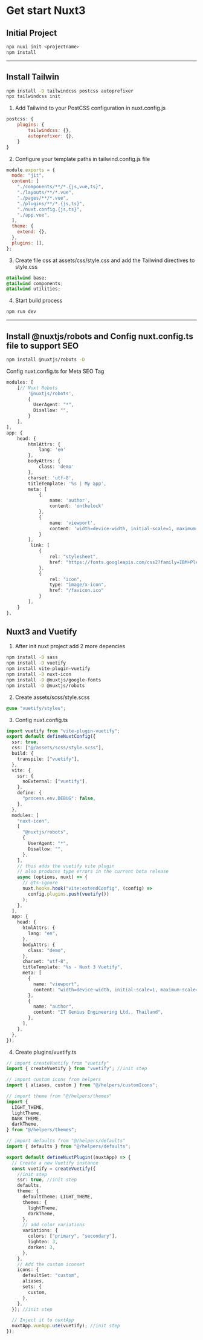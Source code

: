 # Get start Nuxt3

## Initial Project

```bash
npx nuxi init <projectname>
npm install
```

---

## Install Tailwin

```bash
npm install -D tailwindcss postcss autoprefixer
npx tailwindcss init
```

1. Add Tailwind to your PostCSS configuration in nuxt.config.js

```javascript
postcss: {
    plugins: {
        tailwindcss: {},
        autoprefixer: {},
    }
}
```

2. Configure your template paths in tailwind.config.js file

```javascript
module.exports = {
  mode: "jit",
  content: [
    "./components/**/*.{js,vue,ts}",
    "./layouts/**/*.vue",
    "./pages/**/*.vue",
    "./plugins/**/*.{js,ts}",
    "./nuxt.config.{js,ts}",
    "./app.vue",
  ],
  theme: {
    extend: {},
  },
  plugins: [],
};
```

3. Create file css at assets/css/style.css and add the Tailwind directives to style.css

```css
@tailwind base;
@tailwind components;
@tailwind utilities;
```

4. Start build process

```bash
npm run dev
```

---

## Install @nuxtjs/robots and Config nuxt.config.ts file to support SEO

```bash
npm install @nuxtjs/robots -D
```

Config nuxt.config.ts for Meta SEO Tag

```typescript
modules: [
    [// Nuxt Robots
        '@nuxtjs/robots',
        {
          UserAgent: "*",
          Disallow: "",
        }
    ],
],
app: {
    head: {
        htmlAttrs: {
            lang: 'en'
        },
        bodyAttrs: {
            class: 'demo'
        },
        charset: 'utf-8',
        titleTemplate: '%s | My app',
        meta: [
            {
                name: 'author',
                content: 'onthelock'
            },
            {
                name: 'viewport',
                content: 'width=device-width, initial-scale=1, maximum-scale=5'
            }
        ],
         link: [
            {
                rel: "stylesheet",
                href: "https://fonts.googleapis.com/css2?family=IBM+Plex+Sans+Thai:wght@200;300;400;500;600;700&family=Inter:wght@200;300;400;500;600;700;800;900&display=swap",
            },
            {
                rel: "icon",
                type: "image/x-icon",
                href: "/favicon.ico"
            }
        ],
    }
},
```

## Nuxt3 and Vuetify

1. After init nuxt project add 2 more depencies

```bash
npm install -D sass
npm install -D vuetify
npm install vite-plugin-vuetify
npm install -D nuxt-icon
npm install -D @nuxtjs/google-fonts
npm install -D @nuxtjs/robots
```

2. Create assets/scss/style.scss

```css
@use "vuetify/styles";
```

3. Config nuxt.config.ts

```typescript
import vuetify from "vite-plugin-vuetify";
export default defineNuxtConfig({
  ssr: true,
  css: ["@/assets/scss/style.scss"],
  build: {
    transpile: ["vuetify"],
  },
  vite: {
    ssr: {
      noExternal: ["vuetify"],
    },
    define: {
      "process.env.DEBUG": false,
    },
  },
  modules: [
    "nuxt-icon",
    [
      "@nuxtjs/robots",
      {
        UserAgent: "*",
        Disallow: "",
      },
    ],
    // this adds the vuetify vite plugin
    // also produces type errors in the current beta release
    async (options, nuxt) => {
      // @ts-ignore
      nuxt.hooks.hook("vite:extendConfig", (config) =>
        config.plugins.push(vuetify())
      );
    },
  ],
  app: {
    head: {
      htmlAttrs: {
        lang: "en",
      },
      bodyAttrs: {
        class: "demo",
      },
      charset: "utf-8",
      titleTemplate: "%s - Nuxt 3 Vuetify",
      meta: [
        {
          name: "viewport",
          content: "width=device-width, initial-scale=1, maximum-scale=5",
        },
        {
          name: "author",
          content: "IT Genius Engineering Ltd., Thailand",
        },
      ],
    },
  },
});
```

4. Create plugins/vuetify.ts

```typescript
// import createVuetify from "vuetify"
import { createVuetify } from "vuetify"; //init step

// import custom icons from helpers
import { aliases, custom } from "@/helpers/customIcons";

// import theme from "@/helpers/themes"
import {
  LIGHT_THEME,
  lightTheme,
  DARK_THEME,
  darkTheme,
} from "@/helpers/themes";

// import defaults from "@/helpers/defaults"
import { defaults } from "@/helpers/defaults";

export default defineNuxtPlugin((nuxtApp) => {
  // Create a new Vuetify instance
  const vuetify = createVuetify({
    //init step
    ssr: true, //init step
    defaults,
    theme: {
      defaultTheme: LIGHT_THEME,
      themes: {
        lightTheme,
        darkTheme,
      },
      // add color variations
      variations: {
        colors: ["primary", "secondary"],
        lighten: 3,
        darken: 3,
      },
    },
    // Add the custom iconset
    icons: {
      defaultSet: "custom",
      aliases,
      sets: {
        custom,
      },
    },
  }); //init step

  // Inject it to nuxtApp
  nuxtApp.vueApp.use(vuetify); //init step
});
```
